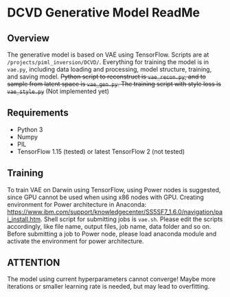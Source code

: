 # DCVD Generative Model ReadMe

## Overview

The generative model is based on VAE using TensorFlow. Scripts are at `/projects/piml_inversion/DCVD/`. Everything for training the model is in `vae.py`, including data loading and processing, model structure, training, and saving model. ~~Python script to reconstruct is `vae_recon.py`, and to sample from latent space is `vae_gen.py`. The training script with style loss is `vae_style.py`~~
(Not implemented yet)

## Requirements

* Python 3
* Numpy
* PIL
* TensorFlow 1.15 (tested) or latest TensorFlow 2 (not tested)

## Training

To train VAE on Darwin using TensorFlow, using Power nodes is suggested, since GPU cannot be used when using x86 nodes with GPU. Creating environment for Power architecture in Anaconda: https://www.ibm.com/support/knowledgecenter/SS5SF7_1.6.0/navigation/pai_install.htm. Shell script for submitting jobs is `vae.sh`. Please edit the scripts accordingly, like file name, output files, job name, data folder and so on. Before submitting a job to Power node, please load anaconda module and activate the environment for power architecture. 

## ATTENTION

The model using current hyperparameters cannot converge! Maybe more iterations or smaller learning rate is needed, but may lead to overfitting. 
